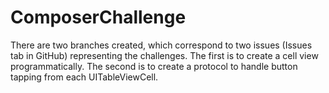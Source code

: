 # ComposerChallenge

There are two branches created, which correspond to two issues (Issues tab in GitHub) representing the challenges. The first is to create a cell view programmatically. The second is to create a protocol to handle button tapping from each UITableViewCell.


